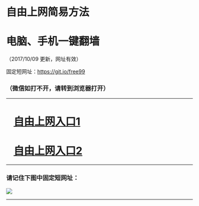 ﻿# 自由上网简易方法

# 电脑、手机一键翻墙

（2017/10/09 更新，网址有效）

固定短网址：https://git.io/free99

### （微信如打不开，请转到浏览器打开）


***





# &nbsp;&nbsp; <a href="http://ft29830636.fwq-tz-1001.info/fwqtz01.html?t=100900130967 " target="_blank">自由上网入口1</a>
# &nbsp;&nbsp; <a href="http://ft874611408.fwq-tz-1002.info/fwqtz02.html?t=100900119489 " target="_blank">自由上网入口2</a>
***

### 请记住下图中固定短网址：

<img src="https://s3-us-west-2.amazonaws.com/fwq-1001/yjfq-20170905okok.png" /> 


***

